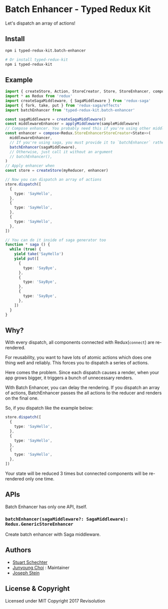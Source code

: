 # Batch Enhancer - Typed Redux Kit

Let's dispatch an array of actions!

## Install

```sh
npm i typed-redux-kit.batch-enhancer

# Or install typed-redux-kit
npm i typed-redux-kit
```

## Example

```ts
import { createStore, Action, StoreCreator, Store, StoreEnhancer, compose, applyMiddleware } from 'redux'
import * as Redux from 'redux'
import createSagaMiddleware, { SagaMiddleware } from 'redux-saga'
import { fork, take, put } from 'redux-saga/effects'
import batchEnhancer from 'typed-redux-kit.batch-enhancer'

const sagaMiddleware = createSagaMiddleware()
const middlewareEnhancer = applyMiddleware(sampleMiddleware)
// Compose enhancer. You probably need this if you're using other middlewares like Redux Logger.
const enhancer = compose<Redux.StoreEnhancerStoreCreator<State>>(
  middlewareEnhancer,
  // If you're using saga, you must provide it to `batchEnhancer` rather than `applyMiddleware`
  batchEnhancer(sagaMiddleware),
  // Otherwise, just call it without an argument
  // batchEnhancer(),
)
// Apply enhancer when
const store = createStore(myReducer, enhancer)

// Now you can dispatch an array of actions
store.dispatch([
  {
    type: 'SayHello',
  },
  {
    type: 'SayHello',
  },
  {
    type: 'SayHello',
  },
])

// You can do it inside of saga generator too
function * saga () {
  while (true) {
    yield take('SayHello')
    yield put([
      {
        type: 'SayBye',
      },
      {
        type: 'SayBye',
      },
      {
        type: 'SayBye',
      },
    ])
  }
}
```

## Why?

With every dispatch, all components connected with Redux(`connect`) are re-rendered.

For reusability, you want to have lots of atomic actions which does one thing well and reliably. This forces you to dispatch a series of actions.

Here comes the problem. Since each dispatch causes a render, when your app grows bigger, it triggers a bunch of unnecessary renders.

With Batch Enhancer, you can delay the rendering. If you dispatch an array of actions, BatchEnhancer passes the all actions to the reducer and renders on the final one.

So, if you dispatch like the example below:

```ts
store.dispatch([
  {
    type: 'SayHello',
  },
  {
    type: 'SayHello',
  },
  {
    type: 'SayHello',
  },
])
```

Your state will be reduced 3 times but connected components will be re-rendered only one time.

## APIs

Batch Enhancer has only one API, itself.

### `batchEnhancer(sagaMiddleware?: SagaMiddleware): Redux.GenericStoreEnhancer`

Create batch enhancer with Saga middleware.

## Authors

- [Stuart Schechter](https://github.com/UppaJung)
- [Junyoung Choi](https://github.com/rokt33r) : Maintainer
- [Joseph Stein](https://github.com/josephstein)

## License & Copyright

Licensed under MIT
Copyright 2017 Revisolution
